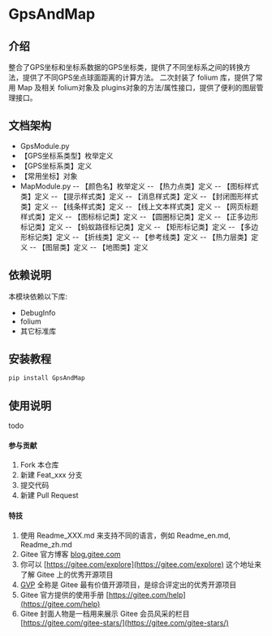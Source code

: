 # GpsAndMap

## 介绍

整合了GPS坐标和坐标系数据的GPS坐标类，提供了不同坐标系之间的转换方法，提供了不同GPS坐点球面距离的计算方法。
二次封装了 folium 库，提供了常用 Map 及相关 folium对象及 plugins对象的方法/属性接口，提供了便利的图层管理接口。

## 文档架构

- GpsModule.py
 - 【GPS坐标系类型】枚举定义
 - 【GPS坐标系类】定义
 - 【常用坐标】对象
- MapModule.py
-- 【颜色名】枚举定义
-- 【热力点类】定义
-- 【图标样式类】定义
-- 【提示样式类】定义
-- 【消息样式类】定义
-- 【封闭图形样式类】定义
-- 【线条样式类】定义
-- 【线上文本样式类】定义
-- 【网页标题样式类】定义
-- 【图标标记类】定义
-- 【圆圈标记类】定义
-- 【正多边形标记类】定义
-- 【蚂蚁路径标记类】定义
-- 【矩形标记类】定义
-- 【多边形标记类】定义
-- 【折线类】定义
-- 【参考线类】定义
-- 【热力层类】定义
-- 【图层类】定义
-- 【地图类】定义


## 依赖说明
本模块依赖以下库:
- DebugInfo
- folium
- 其它标准库


## 安装教程
```bash
pip install GpsAndMap
```

## 使用说明
todo


#### 参与贡献

1. Fork 本仓库
2. 新建 Feat_xxx 分支
3. 提交代码
4. 新建 Pull Request

#### 特技

1. 使用 Readme\_XXX.md 来支持不同的语言，例如 Readme\_en.md, Readme\_zh.md
2. Gitee 官方博客 [blog.gitee.com](https://blog.gitee.com)
3. 你可以 [https://gitee.com/explore](https://gitee.com/explore) 这个地址来了解 Gitee 上的优秀开源项目
4. [GVP](https://gitee.com/gvp) 全称是 Gitee 最有价值开源项目，是综合评定出的优秀开源项目
5. Gitee 官方提供的使用手册 [https://gitee.com/help](https://gitee.com/help)
6. Gitee 封面人物是一档用来展示 Gitee 会员风采的栏目 [https://gitee.com/gitee-stars/](https://gitee.com/gitee-stars/)
